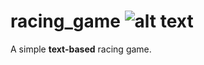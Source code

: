 # racing_game ![alt text](https://img.shields.io/github/languages/code-size/vantriel/racing_game)
A simple **text-based** racing game.
